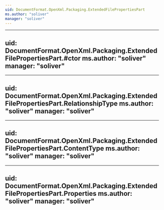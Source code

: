 ```yaml
---
uid: DocumentFormat.OpenXml.Packaging.ExtendedFilePropertiesPart
ms.author: "soliver"
manager: "soliver"
---
```


---
uid: DocumentFormat.OpenXml.Packaging.ExtendedFilePropertiesPart.#ctor
ms.author: "soliver"
manager: "soliver"
---

---
uid: DocumentFormat.OpenXml.Packaging.ExtendedFilePropertiesPart.RelationshipType
ms.author: "soliver"
manager: "soliver"
---

---
uid: DocumentFormat.OpenXml.Packaging.ExtendedFilePropertiesPart.ContentType
ms.author: "soliver"
manager: "soliver"
---

---
uid: DocumentFormat.OpenXml.Packaging.ExtendedFilePropertiesPart.Properties
ms.author: "soliver"
manager: "soliver"
---
